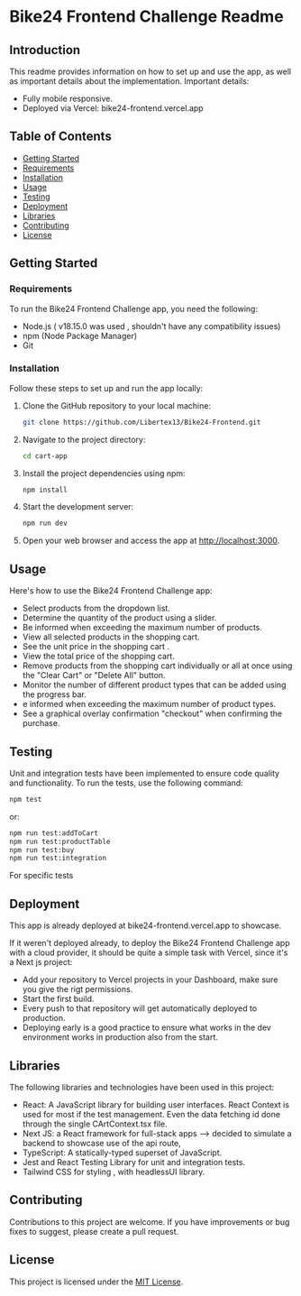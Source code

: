# Bike24 Frontend Challenge Readme

## Introduction

This readme provides information on how to set up and use the app, as well as important details about the implementation.
Important details:

- Fully mobile responsive.
- Deployed via Vercel: bike24-frontend.vercel.app

## Table of Contents

- [Getting Started](#getting-started)
- [Requirements](#requirements)
- [Installation](#installation)
- [Usage](#usage)
- [Testing](#testing)
- [Deployment](#deployment)
- [Libraries](#libraries)
- [Contributing](#contributing)
- [License](#license)

## Getting Started

### Requirements

To run the Bike24 Frontend Challenge app, you need the following:

- Node.js ( v18.15.0 was used , shouldn't have any compatibility issues)
- npm (Node Package Manager)
- Git

### Installation

Follow these steps to set up and run the app locally:

1. Clone the GitHub repository to your local machine:

   ```bash
   git clone https://github.com/Libertex13/Bike24-Frontend.git
   ```

2. Navigate to the project directory:

   ```bash
   cd cart-app
   ```

3. Install the project dependencies using npm:

   ```bash
   npm install
   ```

4. Start the development server:

   ```bash
   npm run dev
   ```

5. Open your web browser and access the app at [http://localhost:3000](http://localhost:3000).

## Usage

Here's how to use the Bike24 Frontend Challenge app:

- Select products from the dropdown list.
- Determine the quantity of the product using a slider.
- Be informed when exceeding the maximum number of products.
- View all selected products in the shopping cart.
- See the unit price in the shopping cart .
- View the total price of the shopping cart.
- Remove products from the shopping cart individually or all at once using the "Clear Cart" or "Delete All" button.
- Monitor the number of different product types that can be added using the progress bar.
- e informed when exceeding the maximum number of product types.
- See a graphical overlay confirmation "checkout" when confirming the purchase.

## Testing

Unit and integration tests have been implemented to ensure code quality and functionality. To run the tests, use the following command:

```bash
npm test
```

or:

```bash
npm run test:addToCart
npm run test:productTable
npm run test:buy
npm run test:integration
```

For specific tests

## Deployment

This app is already deployed at bike24-frontend.vercel.app to showcase.

If it weren't deployed already, to deploy the Bike24 Frontend Challenge app with a cloud provider, it should be quite a simple task with Vercel, since it's a Next js project:

- Add your repository to Vercel projects in your Dashboard, make sure you give the rigt permissions.
- Start the first build.
- Every push to that repository will get automatically deployed to production.
- Deploying early is a good practice to ensure what works in the dev environment works in production also from the start.

## Libraries

The following libraries and technologies have been used in this project:

- React: A JavaScript library for building user interfaces. React Context is used for most if the test management. Even the data fetching id done through the single CArtContext.tsx file.
- Next JS: a React framework for full-stack apps --> decided to simulate a backend to showcase use of the api route,
- TypeScript: A statically-typed superset of JavaScript.
- Jest and React Testing Library for unit and integration tests.
- Tailwind CSS for styling , with headlessUI library.

## Contributing

Contributions to this project are welcome. If you have improvements or bug fixes to suggest, please create a pull request.

## License

This project is licensed under the [MIT License](LICENSE).
